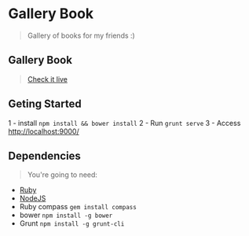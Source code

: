 Gallery Book
============

> Gallery of books for my friends :)

## Gallery Book
> [Check it live](http://labs.bygiovanni.com.br/gallery-book)

## Geting Started

1 - install `npm install && bower install`
2 - Run `grunt serve`
3 - Access [http://localhost:9000/](http://localhost:9000/)

## Dependencies

> You're going to need:

- [Ruby](https://www.ruby-lang.org/pt/downloads/) 
- [NodeJS](http://nodejs.org/download/)
- Ruby compass `gem install compass`
- bower `npm install -g bower`
- Grunt `npm install -g grunt-cli`
